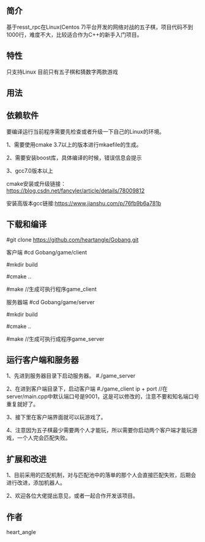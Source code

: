 简介
---
基于resst_rpc在Linux(Centos 7)平台开发的网络对战的五子棋，项目代码不到1000行，难度不大，比较适合作为C++的新手入门项目。

特性
---
只支持Linux
目前只有五子棋和猜数字两款游戏

用法
---
依赖软件
---
要编译运行当前程序需要先检查或者升级一下自己的Linux的环境。

1、需要使用cmake 3.7以上的版本进行mkaefile的生成。

2、需要安装boost库，具体编译的时候，错误信息会提示

3、gcc7.0版本以上

cmake安装或升级链接：https://blog.csdn.net/fancyler/article/details/78009812

安装高版本gcc链接:https://www.jianshu.com/p/76fb9b6a781b

下载和编译
---
#git clone https://github.com/heartangle/Gobang.git

客户端
#cd Gobang/game/client

#mkdir build

#cmake ..

#make //生成可执行程序game_client

服务器端
#cd Gobang/game/server

#mkdir build

#cmake ..

#make //生成可执行成程序game_server

运行客户端和服务器
---
1、先进到服务器目录下启动服务器。
#./game_server

2、在进到客户端目录下，启动客户端
#./game_client ip + port   //在server/main.cpp中默认端口号是9001，这是可以修改的，注意不要和知名端口号重复就好了。

3、接下里在客户端界面就可以玩游戏了。

4、注意因为五子棋最少需要两个人才能玩，所以需要你启动两个客户端才能玩游戏，一个人完会匹配失败。

扩展和改进
---
1、目前采用的匹配机制，对与匹配池中的落单的那个人会直接匹配失败，后期会进行改进，添加机器人。

2、欢迎各位大佬提出意见，或者一起合作开发该项目。

作者
---
heart_angle
